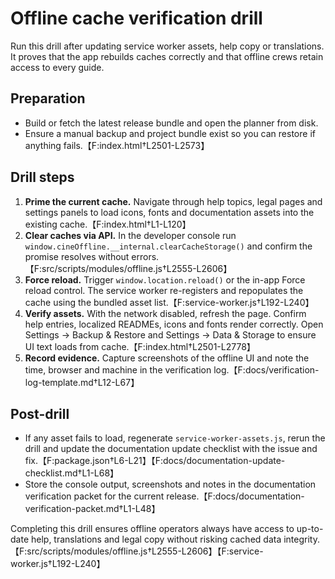 # Offline cache verification drill

Run this drill after updating service worker assets, help copy or translations. It proves that the app
rebuilds caches correctly and that offline crews retain access to every guide.

## Preparation
- Build or fetch the latest release bundle and open the planner from disk.
- Ensure a manual backup and project bundle exist so you can restore if anything fails.【F:index.html†L2501-L2573】

## Drill steps
1. **Prime the current cache.** Navigate through help topics, legal pages and settings panels to load
   icons, fonts and documentation assets into the existing cache.【F:index.html†L1-L120】
2. **Clear caches via API.** In the developer console run `window.cineOffline.__internal.clearCacheStorage()`
   and confirm the promise resolves without errors.【F:src/scripts/modules/offline.js†L2555-L2606】
3. **Force reload.** Trigger `window.location.reload()` or the in-app Force reload control. The service
   worker re-registers and repopulates the cache using the bundled asset list.【F:service-worker.js†L192-L240】
4. **Verify assets.** With the network disabled, refresh the page. Confirm help entries, localized
   READMEs, icons and fonts render correctly. Open Settings → Backup & Restore and Settings → Data & Storage
   to ensure UI text loads from cache.【F:index.html†L2501-L2778】
5. **Record evidence.** Capture screenshots of the offline UI and note the time, browser and machine in the
   verification log.【F:docs/verification-log-template.md†L12-L67】

## Post-drill
- If any asset fails to load, regenerate `service-worker-assets.js`, rerun the drill and update the
  documentation update checklist with the issue and fix.【F:package.json†L6-L21】【F:docs/documentation-update-checklist.md†L1-L68】
- Store the console output, screenshots and notes in the documentation verification packet for the current
  release.【F:docs/documentation-verification-packet.md†L1-L48】

Completing this drill ensures offline operators always have access to up-to-date help, translations and
legal copy without risking cached data integrity.【F:src/scripts/modules/offline.js†L2555-L2606】【F:service-worker.js†L192-L240】
